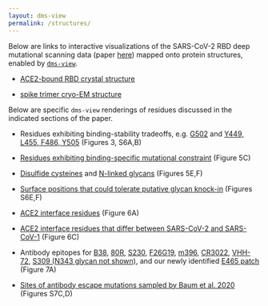 ```yaml
---
layout: dms-view
permalink: /structures/
---
```


Below are links to interactive visualizations of the SARS-CoV-2 RBD deep mutational scanning data (paper [here](https://www.biorxiv.org/content/10.1101/2020.06.17.157982v1)) mapped onto protein structures, enabled by [`dms-view`](https://dms-view.github.io/docs/).

   - <a href="https://dms-view.github.io/?markdown-url=https%3A%2F%2Fraw.githubusercontent.com%2Fjbloomlab%2FSARS-CoV-2-RBD_DMS%2Fmaster%2Fresults%2Fdms_view%2Fdescription_RBD.md&pdb-url=https%3A%2F%2Fraw.githubusercontent.com%2Fjbloomlab%2FSARS-CoV-2-RBD_DMS%2Fmaster%2Fdata%2Fstructures%2FACE2-bound%2F6m0j.pdb&data-url=https%3A%2F%2Fraw.githubusercontent.com%2Fjbloomlab%2FSARS-CoV-2-RBD_DMS%2Fmaster%2Fresults%2Fdms_view%2Fdms-view_table_RBD.csv&condition=ACE2-binding&site_metric=site_entropy&mutation_metric=mut_preference&selected_sites=498%2C501" target="_blank">ACE2-bound RBD crystal structure</a>
   
   - <a href="https://dms-view.github.io/?markdown-url=https%3A%2F%2Fraw.githubusercontent.com%2Fjbloomlab%2FSARS-CoV-2-RBD_DMS%2Fmaster%2Fresults%2Fdms_view%2Fdescription_spike.md&pdb-url=https%3A%2F%2Fraw.githubusercontent.com%2Fjbloomlab%2FSARS-CoV-2-RBD_DMS%2Fmaster%2Fdata%2Fstructures%2FACE2-bound%2F6vxx.pdb&data-url=https%3A%2F%2Fraw.githubusercontent.com%2Fjbloomlab%2FSARS-CoV-2-RBD_DMS%2Fmaster%2Fresults%2Fdms_view%2Fdms-view_table_spike.csv&condition=ACE2-binding&site_metric=site_entropy&mutation_metric=mut_preference&selected_sites=498%2C501" target="_blank">spike trimer cryo-EM structure</a>


Below are specific `dms-view` renderings of residues discussed in the indicated sections of the paper.

   - Residues exhibiting binding-stability tradeoffs, e.g. <a href="https://dms-view.github.io/?markdown-url=https%3A%2F%2Fraw.githubusercontent.com%2Fjbloomlab%2FSARS-CoV-2-RBD_DMS%2Fmaster%2Fresults%2Fdms_view%2Fdescription_RBD.md&pdb-url=https%3A%2F%2Fraw.githubusercontent.com%2Fjbloomlab%2FSARS-CoV-2-RBD_DMS%2Fmaster%2Fdata%2Fstructures%2FACE2-bound%2F6m0j.pdb&data-url=https%3A%2F%2Fraw.githubusercontent.com%2Fjbloomlab%2FSARS-CoV-2-RBD_DMS%2Fmaster%2Fresults%2Fdms_view%2Fdms-view_table_RBD.csv&condition=ACE2-binding&site_metric=site_entropy&mutation_metric=mut_preference&selected_sites=502" target="_blank">G502</a> and <a href="https://dms-view.github.io/?markdown-url=https%3A%2F%2Fraw.githubusercontent.com%2Fjbloomlab%2FSARS-CoV-2-RBD_DMS%2Fmaster%2Fresults%2Fdms_view%2Fdescription_RBD.md&pdb-url=https%3A%2F%2Fraw.githubusercontent.com%2Fjbloomlab%2FSARS-CoV-2-RBD_DMS%2Fmaster%2Fdata%2Fstructures%2FACE2-bound%2F6m0j.pdb&data-url=https%3A%2F%2Fraw.githubusercontent.com%2Fjbloomlab%2FSARS-CoV-2-RBD_DMS%2Fmaster%2Fresults%2Fdms_view%2Fdms-view_table_RBD.csv&condition=ACE2-binding&site_metric=site_entropy&mutation_metric=mut_preference&selected_sites=449%2C455%2C486%2C505" target="_blank">Y449, L455, F486, Y505</a> (Figures 3, S6A,B)

   - <a href="https://dms-view.github.io/?markdown-url=https%3A%2F%2Fraw.githubusercontent.com%2Fjbloomlab%2FSARS-CoV-2-RBD_DMS%2Fmaster%2Fresults%2Fdms_view%2Fdescription_RBD.md&pdb-url=https%3A%2F%2Fraw.githubusercontent.com%2Fjbloomlab%2FSARS-CoV-2-RBD_DMS%2Fmaster%2Fdata%2Fstructures%2FACE2-bound%2F6m0j.pdb&data-url=https%3A%2F%2Fraw.githubusercontent.com%2Fjbloomlab%2FSARS-CoV-2-RBD_DMS%2Fmaster%2Fresults%2Fdms_view%2Fdms-view_table_RBD.csv&condition=ACE2-binding&site_metric=site_entropy&mutation_metric=mut_preference&selected_sites=443%2C447%2C449%2C456%2C473%2C475%2C476%2C487%2C489%2C496%2C500%2C502%2C505" target="_blank">Residues exhibiting binding-specific mutational constraint</a> (Figure 5C)

   - <a href="https://dms-view.github.io/?markdown-url=https%3A%2F%2Fraw.githubusercontent.com%2Fjbloomlab%2FSARS-CoV-2-RBD_DMS%2Fmaster%2Fresults%2Fdms_view%2Fdescription_RBD.md&pdb-url=https%3A%2F%2Fraw.githubusercontent.com%2Fjbloomlab%2FSARS-CoV-2-RBD_DMS%2Fmaster%2Fdata%2Fstructures%2FACE2-bound%2F6m0j.pdb&data-url=https%3A%2F%2Fraw.githubusercontent.com%2Fjbloomlab%2FSARS-CoV-2-RBD_DMS%2Fmaster%2Fresults%2Fdms_view%2Fdms-view_table_RBD.csv&condition=ACE2-binding&site_metric=site_entropy&mutation_metric=mut_preference&selected_sites=336%2C361%2C379%2C391%2C432%2C480%2C488%2C525" target="_blank">Disulfide cysteines</a> and <a href="https://dms-view.github.io/?markdown-url=https%3A%2F%2Fraw.githubusercontent.com%2Fjbloomlab%2FSARS-CoV-2-RBD_DMS%2Fmaster%2Fresults%2Fdms_view%2Fdescription_RBD.md&pdb-url=https%3A%2F%2Fraw.githubusercontent.com%2Fjbloomlab%2FSARS-CoV-2-RBD_DMS%2Fmaster%2Fdata%2Fstructures%2FACE2-bound%2F6m0j.pdb&data-url=https%3A%2F%2Fraw.githubusercontent.com%2Fjbloomlab%2FSARS-CoV-2-RBD_DMS%2Fmaster%2Fresults%2Fdms_view%2Fdms-view_table_RBD.csv&condition=expression&site_metric=site_entropy&mutation_metric=mut_preference&selected_sites=331%2C333%2C343%2C345" target="_blank">N-linked glycans</a> (Figures 5E,F)

   - <a href="https://dms-view.github.io/?markdown-url=https%3A%2F%2Fraw.githubusercontent.com%2Fjbloomlab%2FSARS-CoV-2-RBD_DMS%2Fmaster%2Fresults%2Fdms_view%2Fdescription_RBD.md&pdb-url=https%3A%2F%2Fraw.githubusercontent.com%2Fjbloomlab%2FSARS-CoV-2-RBD_DMS%2Fmaster%2Fdata%2Fstructures%2FACE2-bound%2F6m0j.pdb&data-url=https%3A%2F%2Fraw.githubusercontent.com%2Fjbloomlab%2FSARS-CoV-2-RBD_DMS%2Fmaster%2Fresults%2Fdms_view%2Fdms-view_table_RBD.csv&condition=expression&site_metric=site_entropy&mutation_metric=mut_preference&selected_sites=354%2C360%2C388%2C394%2C448%2C450%2C460%2C481" target="_blank">Surface positions that could tolerate putative glycan knock-in</a> (Figures S6E,F)

   - <a href="https://dms-view.github.io/?markdown-url=https%3A%2F%2Fraw.githubusercontent.com%2Fjbloomlab%2FSARS-CoV-2-RBD_DMS%2Fmaster%2Fresults%2Fdms_view%2Fdescription_RBD.md&pdb-url=https%3A%2F%2Fraw.githubusercontent.com%2Fjbloomlab%2FSARS-CoV-2-RBD_DMS%2Fmaster%2Fdata%2Fstructures%2FACE2-bound%2F6m0j.pdb&data-url=https%3A%2F%2Fraw.githubusercontent.com%2Fjbloomlab%2FSARS-CoV-2-RBD_DMS%2Fmaster%2Fresults%2Fdms_view%2Fdms-view_table_RBD.csv&condition=ACE2-binding&site_metric=site_entropy&mutation_metric=mut_preference&selected_sites=417%2C439%2C446%2C449%2C453%2C455%2C456%2C475%2C486%2C487%2C489%2C493%2C494%2C496%2C498%2C500%2C501%2C502%2C503%2C505" target="_blank">ACE2 interface residues</a> (Figure 6A)

   - <a href="https://dms-view.github.io/?markdown-url=https%3A%2F%2Fraw.githubusercontent.com%2Fjbloomlab%2FSARS-CoV-2-RBD_DMS%2Fmaster%2Fresults%2Fdms_view%2Fdescription_RBD.md&pdb-url=https%3A%2F%2Fraw.githubusercontent.com%2Fjbloomlab%2FSARS-CoV-2-RBD_DMS%2Fmaster%2Fdata%2Fstructures%2FACE2-bound%2F6m0j.pdb&data-url=https%3A%2F%2Fraw.githubusercontent.com%2Fjbloomlab%2FSARS-CoV-2-RBD_DMS%2Fmaster%2Fresults%2Fdms_view%2Fdms-view_table_RBD.csv&condition=ACE2-binding&site_metric=site_entropy&mutation_metric=mut_preference&selected_sites=417%2C439%2C446%2C455%2C456%2C475%2C486%2C493%2C494%2C498%2C501%2C503" target="_blank">ACE2 interface residues that differ between SARS-CoV-2 and SARS-CoV-1</a> (Figure 6C)

   - Antibody epitopes for <a href="https://dms-view.github.io/?markdown-url=https%3A%2F%2Fraw.githubusercontent.com%2Fjbloomlab%2FSARS-CoV-2-RBD_DMS%2Fmaster%2Fresults%2Fdms_view%2Fdescription_RBD.md&pdb-url=https%3A%2F%2Fraw.githubusercontent.com%2Fjbloomlab%2FSARS-CoV-2-RBD_DMS%2Fmaster%2Fdata%2Fstructures%2FACE2-bound%2F6m0j.pdb&data-url=https%3A%2F%2Fraw.githubusercontent.com%2Fjbloomlab%2FSARS-CoV-2-RBD_DMS%2Fmaster%2Fresults%2Fdms_view%2Fdms-view_table_RBD.csv&condition=ACE2-binding&site_metric=site_entropy&mutation_metric=mut_preference&selected_sites=403%2C405%2C406%2C409%2C415%2C416%2C417%2C420%2C421%2C453%2C455%2C456%2C457%2C458%2C459%2C460%2C473%2C474%2C475%2C476%2C484%2C486%2C487%2C489%2C490%2C492%2C493%2C495%2C496%2C498%2C500%2C501%2C502%2C505" target="_blank">B38</a>, <a href="https://dms-view.github.io/?markdown-url=https%3A%2F%2Fraw.githubusercontent.com%2Fjbloomlab%2FSARS-CoV-2-RBD_DMS%2Fmaster%2Fresults%2Fdms_view%2Fdescription_RBD.md&pdb-url=https%3A%2F%2Fraw.githubusercontent.com%2Fjbloomlab%2FSARS-CoV-2-RBD_DMS%2Fmaster%2Fdata%2Fstructures%2FACE2-bound%2F6m0j.pdb&data-url=https%3A%2F%2Fraw.githubusercontent.com%2Fjbloomlab%2FSARS-CoV-2-RBD_DMS%2Fmaster%2Fresults%2Fdms_view%2Fdms-view_table_RBD.csv&condition=ACE2-binding&site_metric=site_entropy&mutation_metric=mut_preference&selected_sites=439%2C445%2C446%2C449%2C452%2C455%2C470%2C482%2C484%2C485%2C486%2C488%2C489%2C490%2C492%2C493%2C494%2C496%2C498%2C499%2C500%2C501%2C502%2C505%2C506" target="_blank">80R</a>, <a href="https://dms-view.github.io/?markdown-url=https%3A%2F%2Fraw.githubusercontent.com%2Fjbloomlab%2FSARS-CoV-2-RBD_DMS%2Fmaster%2Fresults%2Fdms_view%2Fdescription_RBD.md&pdb-url=https%3A%2F%2Fraw.githubusercontent.com%2Fjbloomlab%2FSARS-CoV-2-RBD_DMS%2Fmaster%2Fdata%2Fstructures%2FACE2-bound%2F6m0j.pdb&data-url=https%3A%2F%2Fraw.githubusercontent.com%2Fjbloomlab%2FSARS-CoV-2-RBD_DMS%2Fmaster%2Fresults%2Fdms_view%2Fdms-view_table_RBD.csv&condition=ACE2-binding&site_metric=site_entropy&mutation_metric=mut_preference&selected_sites=415%2C416%2C417%2C420%2C421%2C454%2C455%2C456%2C457%2C458%2C459%2C460%2C473%2C474%2C475%2C476%2C477%2C485%2C486%2C487%2C488%2C489" target="_blank">S230</a>, <a href="https://dms-view.github.io/?markdown-url=https%3A%2F%2Fraw.githubusercontent.com%2Fjbloomlab%2FSARS-CoV-2-RBD_DMS%2Fmaster%2Fresults%2Fdms_view%2Fdescription_RBD.md&pdb-url=https%3A%2F%2Fraw.githubusercontent.com%2Fjbloomlab%2FSARS-CoV-2-RBD_DMS%2Fmaster%2Fdata%2Fstructures%2FACE2-bound%2F6m0j.pdb&data-url=https%3A%2F%2Fraw.githubusercontent.com%2Fjbloomlab%2FSARS-CoV-2-RBD_DMS%2Fmaster%2Fresults%2Fdms_view%2Fdms-view_table_RBD.csv&condition=ACE2-binding&site_metric=site_entropy&mutation_metric=mut_preference&selected_sites=372%2C375%2C404%2C405%2C437%2C439%2C440%2C500%2C501%2C502%2C503%2C504%2C505%2C506%2C508" target="_blank">F26G19</a>, <a href="https://dms-view.github.io/?markdown-url=https%3A%2F%2Fraw.githubusercontent.com%2Fjbloomlab%2FSARS-CoV-2-RBD_DMS%2Fmaster%2Fresults%2Fdms_view%2Fdescription_RBD.md&pdb-url=https%3A%2F%2Fraw.githubusercontent.com%2Fjbloomlab%2FSARS-CoV-2-RBD_DMS%2Fmaster%2Fdata%2Fstructures%2FACE2-bound%2F6m0j.pdb&data-url=https%3A%2F%2Fraw.githubusercontent.com%2Fjbloomlab%2FSARS-CoV-2-RBD_DMS%2Fmaster%2Fresults%2Fdms_view%2Fdms-view_table_RBD.csv&condition=ACE2-binding&site_metric=site_entropy&mutation_metric=mut_preference&selected_sites=372%2C375%2C376%2C378%2C403%2C404%2C405%2C408%2C439%2C449%2C496%2C498%2C499%2C500%2C501%2C502%2C503%2C504%2C505%2C506%2C508" target="_blank">m396</a>, <a href="https://dms-view.github.io/?markdown-url=https%3A%2F%2Fraw.githubusercontent.com%2Fjbloomlab%2FSARS-CoV-2-RBD_DMS%2Fmaster%2Fresults%2Fdms_view%2Fdescription_RBD.md&pdb-url=https%3A%2F%2Fraw.githubusercontent.com%2Fjbloomlab%2FSARS-CoV-2-RBD_DMS%2Fmaster%2Fdata%2Fstructures%2FACE2-bound%2F6m0j.pdb&data-url=https%3A%2F%2Fraw.githubusercontent.com%2Fjbloomlab%2FSARS-CoV-2-RBD_DMS%2Fmaster%2Fresults%2Fdms_view%2Fdms-view_table_RBD.csv&condition=expression&site_metric=site_entropy&mutation_metric=mut_preference&selected_sites=369%2C370%2C371%2C372%2C374%2C377%2C378%2C379%2C380%2C381%2C382%2C383%2C384%2C385%2C386%2C390%2C429%2C430%2C515%2C516%2C517" target="_blank">CR3022</a>, <a href="https://dms-view.github.io/?markdown-url=https%3A%2F%2Fraw.githubusercontent.com%2Fjbloomlab%2FSARS-CoV-2-RBD_DMS%2Fmaster%2Fresults%2Fdms_view%2Fdescription_RBD.md&pdb-url=https%3A%2F%2Fraw.githubusercontent.com%2Fjbloomlab%2FSARS-CoV-2-RBD_DMS%2Fmaster%2Fdata%2Fstructures%2FACE2-bound%2F6m0j.pdb&data-url=https%3A%2F%2Fraw.githubusercontent.com%2Fjbloomlab%2FSARS-CoV-2-RBD_DMS%2Fmaster%2Fresults%2Fdms_view%2Fdms-view_table_RBD.csv&condition=expression&site_metric=site_entropy&mutation_metric=mut_preference&selected_sites=369%2C370%2C371%2C372%2C374%2C375%2C376%2C377%2C378%2C379%2C384%2C385%2C404%2C408%2C437%2C503%2C508" target="_blank">VHH-72</a>, <a href="https://dms-view.github.io/?markdown-url=https%3A%2F%2Fraw.githubusercontent.com%2Fjbloomlab%2FSARS-CoV-2-RBD_DMS%2Fmaster%2Fresults%2Fdms_view%2Fdescription_RBD.md&pdb-url=https%3A%2F%2Fraw.githubusercontent.com%2Fjbloomlab%2FSARS-CoV-2-RBD_DMS%2Fmaster%2Fdata%2Fstructures%2FACE2-bound%2F6m0j.pdb&data-url=https%3A%2F%2Fraw.githubusercontent.com%2Fjbloomlab%2FSARS-CoV-2-RBD_DMS%2Fmaster%2Fresults%2Fdms_view%2Fdms-view_table_RBD.csv&condition=expression&site_metric=site_entropy&mutation_metric=mut_preference&selected_sites=334%2C335%2C337%2C339%2C340%2C343%2C344%2C345%2C346%2C356%2C357%2C359%2C360%2C361%2C441" target="_blank">S309 (N343 glycan not shown)</a>, and our newly identified <a href="https://dms-view.github.io/?markdown-url=https%3A%2F%2Fraw.githubusercontent.com%2Fjbloomlab%2FSARS-CoV-2-RBD_DMS%2Fmaster%2Fresults%2Fdms_view%2Fdescription_RBD.md&pdb-url=https%3A%2F%2Fraw.githubusercontent.com%2Fjbloomlab%2FSARS-CoV-2-RBD_DMS%2Fmaster%2Fdata%2Fstructures%2FACE2-bound%2F6m0j.pdb&data-url=https%3A%2F%2Fraw.githubusercontent.com%2Fjbloomlab%2FSARS-CoV-2-RBD_DMS%2Fmaster%2Fresults%2Fdms_view%2Fdms-view_table_RBD.csv&condition=expression&site_metric=site_entropy&mutation_metric=mut_preference&selected_sites=353%2C355%2C426%2C457%2C462%2C463%2C464%2C465%2C466%2C467" target="_blank">E465 patch</a> (Figure 7A)
   
   - <a href="https://dms-view.github.io/?markdown-url=https%3A%2F%2Fraw.githubusercontent.com%2Fjbloomlab%2FSARS-CoV-2-RBD_DMS%2Fmaster%2Fresults%2Fdms_view%2Fdescription_RBD.md&pdb-url=https%3A%2F%2Fraw.githubusercontent.com%2Fjbloomlab%2FSARS-CoV-2-RBD_DMS%2Fmaster%2Fdata%2Fstructures%2FACE2-bound%2F6m0j.pdb&data-url=https%3A%2F%2Fraw.githubusercontent.com%2Fjbloomlab%2FSARS-CoV-2-RBD_DMS%2Fmaster%2Fresults%2Fdms_view%2Fdms-view_table_RBD.csv&condition=ACE2-binding&site_metric=site_entropy&mutation_metric=mut_preference&selected_sites=417%2C444%2C445%2C450%2C453%2C455%2C484%2C485%2C486%2C490%2C493" target="_blank">Sites of antibody escape mutations sampled by [Baum et al. 2020](https://science.sciencemag.org/content/early/2020/06/15/science.abd0831)</a> (Figures S7C,D)
